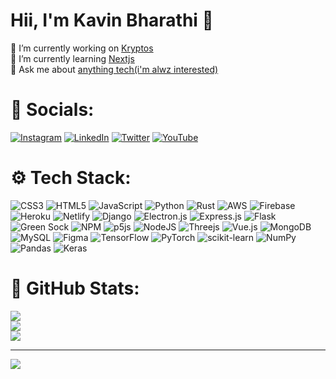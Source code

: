 # Hii, I'm Kavin Bharathi 💫
🔭 I’m currently working on [Kryptos](https://github.com/kavinbharathii/kryptos)<br>🌱 I’m currently learning [Nextjs](https://www.nextjs.org)<br>💬 Ask me about [anything tech(i'm alwz interested)](https://www.python.org/)


# 🔗 Socials:
[![Instagram](https://img.shields.io/badge/Instagram-%23E4405F.svg?logo=Instagram&logoColor=white)](https://instagram.com/kavin_bharathii) [![LinkedIn](https://img.shields.io/badge/LinkedIn-%230077B5.svg?logo=linkedin&logoColor=white)](https://www.linkedin.com/in/kavinbharathii/) [![Twitter](https://img.shields.io/badge/Twitter-%231DA1F2.svg?logo=Twitter&logoColor=white)](https://twitter.com/kavin_bharathii) [![YouTube](https://img.shields.io/badge/YouTube-%23FF0000.svg?logo=YouTube&logoColor=white)](https://youtube.com/c/@kavinbharathi)

# ⚙️ Tech Stack:
![CSS3](https://img.shields.io/badge/css3-%231572B6.svg?style=flat&logo=css3&logoColor=white) ![HTML5](https://img.shields.io/badge/html5-%23E34F26.svg?style=flat&logo=html5&logoColor=white) ![JavaScript](https://img.shields.io/badge/javascript-%23323330.svg?style=flat&logo=javascript&logoColor=%23F7DF1E) ![Python](https://img.shields.io/badge/python-3670A0?style=flat&logo=python&logoColor=ffdd54) ![Rust](https://img.shields.io/badge/rust-%23000000.svg?style=flat&logo=rust&logoColor=white) ![AWS](https://img.shields.io/badge/AWS-%23FF9900.svg?style=flat&logo=amazon-aws&logoColor=white) ![Firebase](https://img.shields.io/badge/firebase-%23039BE5.svg?style=flat&logo=firebase) ![Heroku](https://img.shields.io/badge/heroku-%23430098.svg?style=flat&logo=heroku&logoColor=white) ![Netlify](https://img.shields.io/badge/netlify-%23000000.svg?style=flat&logo=netlify&logoColor=#00C7B7) ![Django](https://img.shields.io/badge/django-%23092E20.svg?style=flat&logo=django&logoColor=white) ![Electron.js](https://img.shields.io/badge/Electron-191970?style=flat&logo=Electron&logoColor=white) ![Express.js](https://img.shields.io/badge/express.js-%23404d59.svg?style=flat&logo=express&logoColor=%2361DAFB) ![Flask](https://img.shields.io/badge/flask-%23000.svg?style=flat&logo=flask&logoColor=white) ![Green Sock](https://img.shields.io/badge/green%20sock-88CE02?style=flat&logo=greensock&logoColor=white) ![NPM](https://img.shields.io/badge/NPM-%23000000.svg?style=flat&logo=npm&logoColor=white) ![p5js](https://img.shields.io/badge/p5.js-ED225D?style=flat&logo=p5.js&logoColor=FFFFFF) ![NodeJS](https://img.shields.io/badge/node.js-6DA55F?style=flat&logo=node.js&logoColor=white) ![Threejs](https://img.shields.io/badge/threejs-black?style=flat&logo=three.js&logoColor=white) ![Vue.js](https://img.shields.io/badge/vuejs-%2335495e.svg?style=flat&logo=vuedotjs&logoColor=%234FC08D) ![MongoDB](https://img.shields.io/badge/MongoDB-%234ea94b.svg?style=flat&logo=mongodb&logoColor=white) ![MySQL](https://img.shields.io/badge/mysql-%2300f.svg?style=flat&logo=mysql&logoColor=white) 	![Figma](https://img.shields.io/badge/figma-%23F24E1E.svg?style=flat&logo=figma&logoColor=white) ![TensorFlow](https://img.shields.io/badge/TensorFlow-%23FF6F00.svg?style=flat&logo=TensorFlow&logoColor=white) ![PyTorch](https://img.shields.io/badge/PyTorch-%23EE4C2C.svg?style=flat&logo=PyTorch&logoColor=white) ![scikit-learn](https://img.shields.io/badge/scikit--learn-%23F7931E.svg?style=flat&logo=scikit-learn&logoColor=white) ![NumPy](https://img.shields.io/badge/numpy-%23013243.svg?style=flat&logo=numpy&logoColor=white) ![Pandas](https://img.shields.io/badge/pandas-%23150458.svg?style=flat&logo=pandas&logoColor=white) ![Keras](https://img.shields.io/badge/Keras-%23D00000.svg?style=flat&logo=Keras&logoColor=white)

# 💫 GitHub Stats:
![](https://github-readme-stats.vercel.app/api?username=kavinbharathii&theme=nightowl&hide_border=false&include_all_commits=false&count_private=false)<br/>
![](https://github-readme-streak-stats.herokuapp.com/?user=kavinbharathii&theme=nightowl&hide_border=false)<br/>
![](https://github-readme-stats.vercel.app/api/top-langs/?username=kavinbharathii&theme=nightowl&hide_border=false&include_all_commits=false&count_private=false&layout=compact)

---
[![](https://visitcount.itsvg.in/api?id=kavinbharathii&icon=0&color=0)](https://visitcount.itsvg.in)

<!-- Proudly created with GPRM ( https://gprm.itsvg.in ) -->
